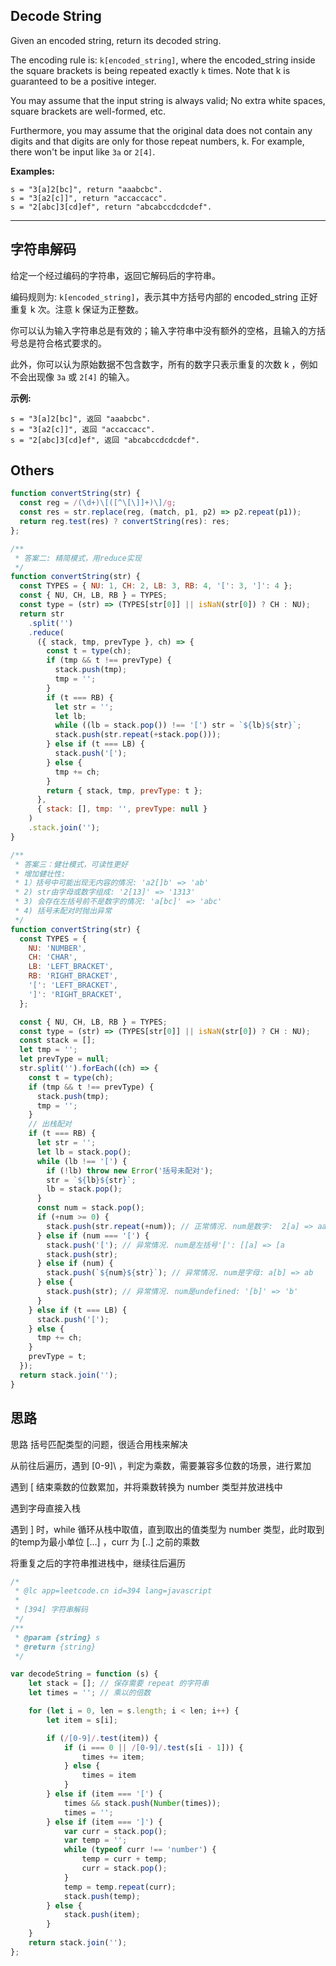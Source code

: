 ## Decode String

Given an encoded string, return its decoded string.

The encoding rule is: `k[encoded_string]`, where the encoded_string inside the square brackets is being repeated exactly `k` times. Note that k is guaranteed to be a positive integer.

You may assume that the input string is always valid; No extra white spaces, square brackets are well-formed, etc.

Furthermore, you may assume that the original data does not contain any digits and that digits are only for those repeat numbers, k. For example, there won't be input like `3a` or `2[4]`.

**Examples:**

    s = "3[a]2[bc]", return "aaabcbc".
    s = "3[a2[c]]", return "accaccacc".
    s = "2[abc]3[cd]ef", return "abcabccdcdcdef".

---

## 字符串解码

给定一个经过编码的字符串，返回它解码后的字符串。

编码规则为: `k[encoded_string]`，表示其中方括号内部的 encoded_string 正好重复 k 次。注意 k 保证为正整数。

你可以认为输入字符串总是有效的；输入字符串中没有额外的空格，且输入的方括号总是符合格式要求的。

此外，你可以认为原始数据不包含数字，所有的数字只表示重复的次数 k ，例如不会出现像 `3a` 或 `2[4]` 的输入。

**示例:**

    s = "3[a]2[bc]", 返回 "aaabcbc".
    s = "3[a2[c]]", 返回 "accaccacc".
    s = "2[abc]3[cd]ef", 返回 "abcabccdcdcdef".


## Others

```javascript
function convertString(str) {
  const reg = /(\d+)\[([^\[\]]+)\]/g;
  const res = str.replace(reg, (match, p1, p2) => p2.repeat(p1));
  return reg.test(res) ? convertString(res): res;
};
```

```javascript
/**
 * 答案二: 精简模式，用reduce实现
 */
function convertString(str) {
  const TYPES = { NU: 1, CH: 2, LB: 3, RB: 4, '[': 3, ']': 4 };
  const { NU, CH, LB, RB } = TYPES;
  const type = (str) => (TYPES[str[0]] || isNaN(str[0]) ? CH : NU);
  return str
    .split('')
    .reduce(
      ({ stack, tmp, prevType }, ch) => {
        const t = type(ch);
        if (tmp && t !== prevType) {
          stack.push(tmp);
          tmp = '';
        }
        if (t === RB) {
          let str = '';
          let lb;
          while ((lb = stack.pop()) !== '[') str = `${lb}${str}`;
          stack.push(str.repeat(+stack.pop()));
        } else if (t === LB) {
          stack.push('[');
        } else {
          tmp += ch;
        }
        return { stack, tmp, prevType: t };
      },
      { stack: [], tmp: '', prevType: null }
    )
    .stack.join('');
}
```

```javascript
/**
 * 答案三：健壮模式，可读性更好
 * 增加健壮性:
 * 1）括号中可能出现无内容的情况: 'a2[]b' => 'ab'
 * 2) str由字母或数字组成: '2[13]' => '1313'
 * 3) 会存在左括号前不是数字的情况: 'a[bc]' => 'abc'
 * 4) 括号未配对时抛出异常
 */
function convertString(str) {
  const TYPES = {
    NU: 'NUMBER',
    CH: 'CHAR',
    LB: 'LEFT_BRACKET',
    RB: 'RIGHT_BRACKET',
    '[': 'LEFT_BRACKET',
    ']': 'RIGHT_BRACKET',
  };

  const { NU, CH, LB, RB } = TYPES;
  const type = (str) => (TYPES[str[0]] || isNaN(str[0]) ? CH : NU);
  const stack = [];
  let tmp = '';
  let prevType = null;
  str.split('').forEach((ch) => {
    const t = type(ch);
    if (tmp && t !== prevType) {
      stack.push(tmp);
      tmp = '';
    }
    // 出栈配对
    if (t === RB) {
      let str = '';
      let lb = stack.pop();
      while (lb !== '[') {
        if (!lb) throw new Error('括号未配对');
        str = `${lb}${str}`;
        lb = stack.pop();
      }
      const num = stack.pop();
      if (+num >= 0) {
        stack.push(str.repeat(+num)); // 正常情况. num是数字:  2[a] => aa
      } else if (num === '[') {
        stack.push('['); // 异常情况. num是左括号'[': [[a] => [a
        stack.push(str);
      } else if (num) {
        stack.push(`${num}${str}`); // 异常情况. num是字母: a[b] => ab
      } else {
        stack.push(str); // 异常情况. num是undefined: '[b]' => 'b'
      }
    } else if (t === LB) {
      stack.push('[');
    } else {
      tmp += ch;
    }
    prevType = t;
  });
  return stack.join('');
}
```

## 思路
思路
括号匹配类型的问题，很适合用栈来解决

从前往后遍历，遇到 \[0-9]\ ，判定为乘数，需要兼容多位数的场景，进行累加

遇到 [ 结束乘数的位数累加，并将乘数转换为 number 类型并放进栈中

遇到字母直接入栈

遇到 ] 时，while 循环从栈中取值，直到取出的值类型为 number 类型，此时取到的temp为最小单位 [...] ，curr 为 [..] 之前的乘数

将重复之后的字符串推进栈中，继续往后遍历

```javascript
/*
 * @lc app=leetcode.cn id=394 lang=javascript
 *
 * [394] 字符串解码
 */
/**
 * @param {string} s
 * @return {string}
 */

var decodeString = function (s) {
    let stack = []; // 保存需要 repeat 的字符串
    let times = ''; // 乘以的倍数

    for (let i = 0, len = s.length; i < len; i++) {
        let item = s[i];

        if (/[0-9]/.test(item)) {
            if (i === 0 || /[0-9]/.test(s[i - 1])) {
                times += item;
            } else {
                times = item
            }
        } else if (item === '[') {
            times && stack.push(Number(times));
            times = '';
        } else if (item === ']') {
            var curr = stack.pop();
            var temp = '';
            while (typeof curr !== 'number') {
                temp = curr + temp;
                curr = stack.pop();
            }
            temp = temp.repeat(curr);
            stack.push(temp);
        } else {
            stack.push(item);
        }
    }
    return stack.join('');
};
```